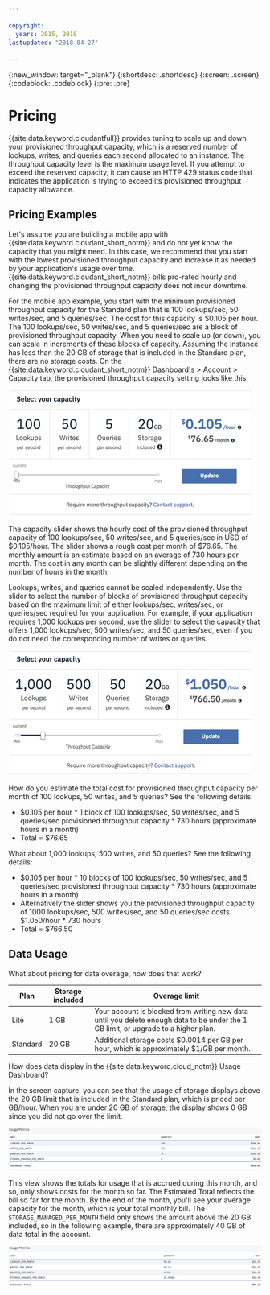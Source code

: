 ```yaml
---

copyright:
  years: 2015, 2018
lastupdated: "2018-04-27"

---
```


{:new_window: target="_blank"}
{:shortdesc: .shortdesc}
{:screen: .screen}
{:codeblock: .codeblock}
{:pre: .pre}

<!-- Acrolinx: 2017-04-27 -->

# Pricing

{{site.data.keyword.cloudantfull}} provides tuning to scale up and down your provisioned throughput 
capacity, which is a reserved number of lookups, writes, and queries each second allocated to 
an instance. The throughput capacity level is the maximum usage level. If you attempt to 
exceed the reserved capacity, it can cause an HTTP 429 status code that indicates the 
application is trying to exceed its provisioned throughput capacity allowance.


## Pricing Examples 

Let's assume you are building a mobile app with {{site.data.keyword.cloudant_short_notm}} and do not yet know the capacity 
that you might need. In this case, we recommend that you start with the lowest provisioned throughput 
capacity and increase it as needed by your application's usage over time. {{site.data.keyword.cloudant_short_notm}} bills 
pro-rated hourly and changing the provisioned throughput capacity does not incur downtime. 

For the mobile app example, you start with the minimum provisioned throughput capacity for 
the Standard plan that is 100 lookups/sec, 50 writes/sec, and 5 queries/sec. The cost for 
this capacity is $0.105 per hour. The 100 lookups/sec, 50 writes/sec, and 5 queries/sec are 
a block of provisioned throughput capacity. When you need to scale up (or down), you 
can scale in increments of these blocks of capacity. Assuming the instance has less than 
the 20 GB of storage that is included in the Standard plan, there are no storage costs. On the 
{{site.data.keyword.cloudant_short_notm}} Dashboard's > Account > Capacity tab, the 
provisioned throughput capacity setting looks like this:

![{{site.data.keyword.cloudant_short_notm}} Dashboard Capacity tab](../images/cloudant-dashboard.png)

The capacity slider shows the hourly cost of the provisioned throughput capacity of 100 
lookups/sec, 50 writes/sec, and 5 queries/sec in USD of $0.105/hour. The slider shows a rough cost 
per month of $76.65. The monthly amount is an estimate based on an average of 730 hours per 
month. The cost in any month can be slightly different depending on the number of 
hours in the month.

Lookups, writes, and queries cannot be scaled independently. Use the slider to select the 
number of blocks of provisioned throughput capacity based on the maximum limit of either 
lookups/sec, writes/sec, or queries/sec required for your application. For example, if 
your application requires 1,000 lookups per second, use the slider to select the capacity 
that offers 1,000 lookups/sec, 500 writes/sec, and 50 queries/sec, even if you do not 
need the corresponding number of writes or queries.

![{{site.data.keyword.cloudant_short_notm}} Dashboard Capacity tab with more capacity selected](../images/cloudant-gran-tuning.png)

How do you estimate the total cost for provisioned throughput capacity per month of 100 
lookups, 50 writes, and 5 queries? See the following details:

- $0.105 per hour * 1 block of 100 lookups/sec, 50 writes/sec, and 5 queries/sec provisioned throughput capacity * 730 hours (approximate hours in a month)
- Total = $76.65

What about 1,000 lookups, 500 writes, and 50 queries? See the following details:

- $0.105 per hour * 10 blocks of 100 lookups/sec, 50 writes/sec, and 5 queries/sec provisioned throughput capacity * 730 hours (approximate hours in a month)
- Alternatively the slider shows you the provisioned throughput capacity of 1000 lookups/sec, 500 writes/sec, and 50 queries/sec costs $1.050/hour * 730 hours
- Total = $766.50

## Data Usage 

What about pricing for data overage, how does that work?

Plan | Storage included | Overage limit
-----|------------------|--------------
Lite | 1 GB |  Your account is blocked from writing new data until you delete enough data to be under the 1 GB limit, or upgrade to a higher plan.
Standard | 20 GB | Additional storage costs $0.0014 per GB per hour, which is approximately $1/GB per month.

How does data display in the {{site.data.keyword.cloud_notm}} Usage Dashboard?

In the screen capture, you can see that the usage of storage displays above the 20 GB limit that 
is included in the Standard plan, which is priced per GB/hour. When you are under 20 GB of storage, the 
display shows 0 GB since you did not go over the limit.

![{{site.data.keyword.cloudant_short_notm}} Dashboard usage metrics](../images/usage-dashboard2.png)

This view shows the totals for usage that is accrued during this month, and so, only shows costs 
for the month so far. The Estimated Total reflects the bill so far for the month. By the end 
of the month, you'll see your average capacity for the month, which is your total monthly 
bill. The `STORAGE_MANAGED_PER_MONTH` field only shows the amount above the 20 GB included, 
so in the following example, there are approximately 40 GB of data total in the account.  

![{{site.data.keyword.cloudant_short_notm}} Dashboard usage metrics view with higher STORAGE MANAGED PER MONTH](../images/usage-dashboard1.png)
